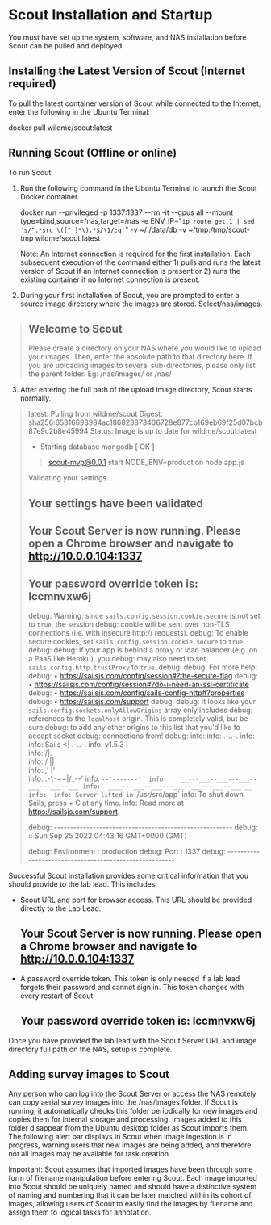 # Scout Installation and Startup
You must have set up the system, software, and NAS installation before Scout can be pulled and deployed.

## Installing the Latest Version of Scout (Internet required)

To pull the latest container version of Scout while connected to the Internet, enter the following in the Ubuntu Terminal:

docker pull wildme/scout:latest

## Running Scout (Offline or online)
To run Scout:

1. Run the following command in the Ubuntu Terminal to launch the Scout Docker container. 

    docker run --privileged -p 1337:1337 --rm -it --gpus all --mount type=bind,source=/nas,target=/nas -e ENV_IP="`ip route get 1 | sed 's/^.*src \([^ ]*\).*$/\1/;q'`" -v ~/:/data/db -v ~/tmp:/tmp/scout-tmp wildme/scout:latest

    Note: An Internet connection is required for the first installation. Each subsequent execution of the command either 1) pulls and runs the latest version of Scout if an Internet connection is present or 2) runs the existing container if no Internet connection is present.

2. During your first installation of Scout, you are prompted to enter a source image directory where the images are stored. Select/nas/images.

> Welcome to Scout
> ----------------------------
> Please create a directory on your NAS where you would like to upload your images. Then, enter the absolute path to that directory here. If you are uploading images to several sub-directories, please only list the parent folder. Eg: /nas/images/ or /nas/

3. After entering the full path of the upload image directory, Scout starts normally.

> latest: Pulling from wildme/scout
> Digest: sha256:65316698984ac186823873406728e877cb169eb69f25d07bcb87e9c2b8e45994
> Status: Image is up to date for wildme/scout:latest
>  * Starting database mongodb                                             [ OK ] 
> 
> > scout-mvp@0.0.1 start
> > NODE_ENV=production node app.js
>
> Validating your settings...
> 
> 
> Your settings have been validated
> ----------------------------
> 
> 
> 
> Your Scout Server is now running.
> Please open a Chrome browser and navigate to http://10.0.0.104:1337
> ----------------------------
> 
> 
> 
> Your password override token is: lccmnvxw6j
> ----------------------------
> 
> 
> 
> debug: Warning: since `sails.config.session.cookie.secure` is not set to `true`, the session
> debug: cookie will be sent over non-TLS connections (i.e. with insecure http:// requests).
> debug: To enable secure cookies, set `sails.config.session.cookie.secure` to `true`.
> debug: 
> debug: If your app is behind a proxy or load balancer (e.g. on a PaaS like Heroku), you
> debug: may also need to set `sails.config.http.trustProxy` to `true`.
> debug: 
> debug: For more help:
> debug:  • https://sailsjs.com/config/session#?the-secure-flag
> debug:  • https://sailsjs.com/config/session#?do-i-need-an-ssl-certificate
> debug:  • https://sailsjs.com/config/sails-config-http#?properties
> debug:  • https://sailsjs.com/support
> debug: 
> debug: It looks like your `sails.config.sockets.onlyAllowOrigins` array only includes
> debug: references to the `localhost` origin.  This is completely valid, but be sure
> debug: to add any other origins to this list that you'd like to accept socket
> debug: connections from!
> debug: 
>  info: 
>  info:                .-..-.
>  info: 
>  info:    Sails              <|    .-..-.
>  info:    v1.5.3              |\
>  info:                       /|.\
>  info:                      / || \
>  info:                    ,'  |'  \
>  info:                 .-'.-==|/_--'
>  info:                 `--'-------' 
>  info:    __---___--___---___--___---___--___
>  info:  ____---___--___---___--___---___--___-__
>  info: 
>  info: Server lifted in `/usr/src/app`
>  info: To shut down Sails, press <CTRL> + C at any time.
>  info: Read more at https://sailsjs.com/support.
> 
> debug: -------------------------------------------------------
> debug: :: Sun Sep 25 2022 04:43:16 GMT+0000 (GMT)
> 
> debug: Environment : production
> debug: Port        : 1337
> debug: -------------------------------------------------------
> 

Successful Scout installation provides some critical information that you should provide to the lab lead. This includes:
* Scout URL and port for browser access. This URL should be provided directly to the Lab Lead.

    Your Scout Server is now running.
    Please open a Chrome browser and navigate to http://10.0.0.104:1337
    ----------------------------

* A password override token. This token is only needed if a lab lead forgets their password and cannot sign in. This token changes with every restart of Scout.

    Your password override token is: lccmnvxw6j
    ----------------------------

Once you have provided the lab lead with the Scout Server URL and image directory full path on the NAS, setup is complete.

## Adding survey images to Scout
Any person who can log into the Scout Server or access the NAS remotely can copy aerial survey images into the /nas/images folder. If Scout is running, it automatically checks this folder periodically for new images and copies them for internal storage and processing. Images added to this folder disappear from the Ubuntu desktop folder as Scout imports them. The following alert bar displays in Scout when image ingestion is in progress, warning users that new images are being added, and therefore not all images may be available for task creation.


Important: Scout assumes that imported images have been through some form of filename manipulation before entering Scout. Each image imported into Scout should be uniquely named and should have a distinctive system of naming and numbering that it can be later matched within its cohort of images, allowing users of Scout to easily find the images by filename and assign them to logical tasks for annotation.
